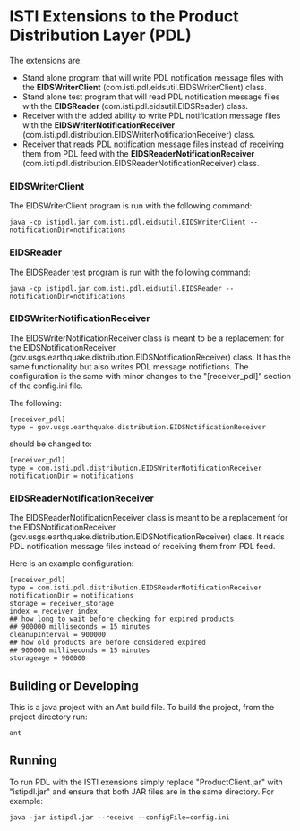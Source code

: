 ISTI Extensions to the Product Distribution Layer (PDL)
================================

The extensions are:
- Stand alone program that will write PDL notification message files with the  **EIDSWriterClient** (com.isti.pdl.eidsutil.EIDSWriterClient) class.
- Stand alone test program that will read PDL notification message files with the  **EIDSReader** (com.isti.pdl.eidsutil.EIDSReader) class.
- Receiver with the added ability to write PDL notification message files with the **EIDSWriterNotificationReceiver** (com.isti.pdl.distribution.EIDSWriterNotificationReceiver) class.
- Receiver that reads PDL notification message files instead of receiving them from PDL feed with the  **EIDSReaderNotificationReceiver** (com.isti.pdl.distribution.EIDSReaderNotificationReceiver) class.

### EIDSWriterClient
The EIDSWriterClient program is run with the following command:
```
java -cp istipdl.jar com.isti.pdl.eidsutil.EIDSWriterClient --notificationDir=notifications
```
### EIDSReader
The EIDSReader test program is run with the following command:
```
java -cp istipdl.jar com.isti.pdl.eidsutil.EIDSReader --notificationDir=notifications
```
### EIDSWriterNotificationReceiver
The EIDSWriterNotificationReceiver class is meant to be a replacement for the  EIDSNotificationReceiver (gov.usgs.earthquake.distribution.EIDSNotificationReceiver) class. It has the same functionality but also writes PDL message notifictions.
The configuration is the same with minor changes to the "[receiver_pdl]" section of the config.ini file.

The following:
```
[receiver_pdl]
type = gov.usgs.earthquake.distribution.EIDSNotificationReceiver
```

should be changed to:
```
[receiver_pdl]
type = com.isti.pdl.distribution.EIDSWriterNotificationReceiver
notificationDir = notifications
```

### EIDSReaderNotificationReceiver
The EIDSReaderNotificationReceiver class is meant to be a replacement for the  EIDSNotificationReceiver (gov.usgs.earthquake.distribution.EIDSNotificationReceiver) class. It reads PDL notification message files instead of receiving them from PDL feed.

Here is an example configuration:
```
[receiver_pdl]
type = com.isti.pdl.distribution.EIDSReaderNotificationReceiver
notificationDir = notifications
storage = receiver_storage
index = receiver_index
## how long to wait before checking for expired products
## 900000 milliseconds = 15 minutes
cleanupInterval = 900000
## how old products are before considered expired
## 900000 milliseconds = 15 minutes
storageage = 900000
```
## Building or Developing

This is a java project with an Ant build file.
To build the project, from the project directory run:
```
ant
```
## Running
To run PDL with the ISTI exensions simply replace "ProductClient.jar" with "istipdl.jar" and ensure that both JAR files are in the same directory. For example:
```
java -jar istipdl.jar --receive --configFile=config.ini
```

